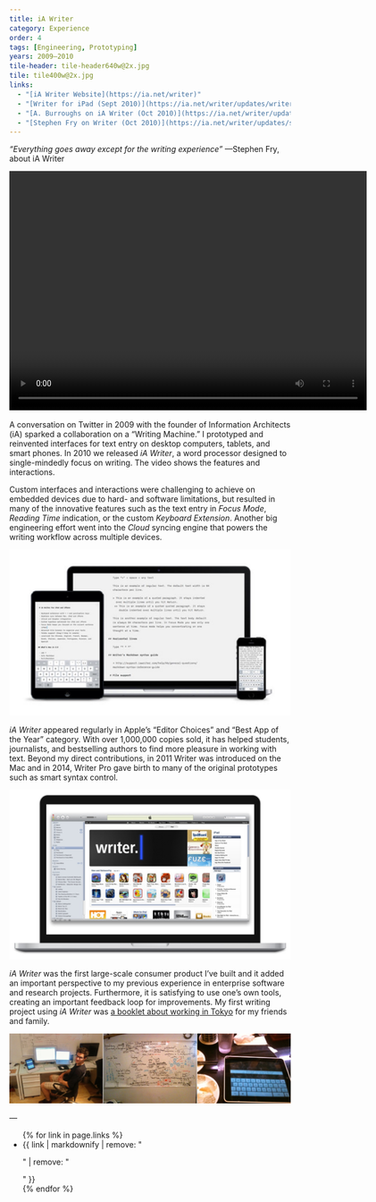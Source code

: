 ```yaml
---
title: iA Writer
category: Experience
order: 4
tags: [Engineering, Prototyping]
years: 2009–2010
tile-header: tile-header640w@2x.jpg
tile: tile400w@2x.jpg
links:
  - "[iA Writer Website](https://ia.net/writer)"
  - "[Writer for iPad (Sept 2010)](https://ia.net/writer/updates/writer-for-ipad)"
  - "[A. Burroughs on iA Writer (Oct 2010)](https://ia.net/writer/updates/the-pleasure-of-the-text)"
  - "[Stephen Fry on Writer (Oct 2010)](https://ia.net/writer/updates/stephen-fry-on-writer)"
---
```

*“Everything goes away except for the writing experience”*
—Stephen Fry, about iA Writer

<!-- This video "iA Writer Feature Walkthrough Video" (https://vimeo.com/18777877) isn't hosted on Vimeo anymore. -->
<!-- If autoplay is disabled, a better poster frame than black should be defined. -->
<!-- 428 is 50% of the native video height of 856, and seems reasonable. -->
<video width="640" height="428" controls autoplay>
  <source src="videos/ia-writer/ia-writer-for-ipad.mp4" type="video/mp4">
  Your browser does not support playing this video.
</video>

A conversation on Twitter in 2009 with the founder of Information Architects (iA) sparked a collaboration on a “Writing Machine.” I prototyped and reinvented interfaces for text entry on desktop computers, tablets, and smart phones. In 2010 we released *iA Writer*, a word processor designed to single-mindedly focus on writing. The video shows the features and interactions.

Custom interfaces and interactions were challenging to achieve on embedded devices due to hard- and software limitations, but resulted in many of the innovative features such as the text entry in *Focus Mode*, *Reading Time* indication, or the custom *Keyboard Extension*. Another big engineering effort went into the *Cloud* syncing engine that powers the writing workflow across multiple devices.

![Sync Devices](images/ia-writer/sync-devices.jpg)

*iA Writer* appeared regularly in Apple’s “Editor Choices” and “Best App of the Year” category. With over 1,000,000 copies sold, it has helped students, journalists, and bestselling authors to find more pleasure in working with text. Beyond my direct contributions, in 2011 Writer was introduced on the Mac and in 2014, Writer Pro gave birth to many of the original prototypes such as smart syntax control.

![App Store Featuring](images/ia-writer/app-store-featuring.jpg)

*iA Writer* was the first large-scale consumer product I’ve built and it added an important perspective to my previous experience in enterprise software and research projects. Furthermore, it is satisfying to use one’s own tools, creating an important feedback loop for improvements. My first writing project using *iA Writer* was [a booklet about working in Tokyo](booklet-tokyo) for my friends and family.

![Development Photos](images/ia-writer/development-photos.jpg)

—
<ul>
{% for link in page.links %}
  <li>{{ link | markdownify | remove: "<p>" | remove: "</p>" }}</li>
{% endfor %}
</ul>
